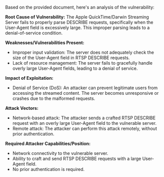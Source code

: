 Based on the provided document, here's an analysis of the vulnerability:

**Root Cause of Vulnerability:**
The Apple QuickTime/Darwin Streaming Server fails to properly parse DESCRIBE requests, specifically when the User-Agent field is excessively large. This improper parsing leads to a denial-of-service condition.

**Weaknesses/Vulnerabilities Present:**
- Improper input validation: The server does not adequately check the size of the User-Agent field in RTSP DESCRIBE requests.
- Lack of resource management: The server fails to gracefully handle overly large User-Agent fields, leading to a denial of service.

**Impact of Exploitation:**
- Denial of Service (DoS): An attacker can prevent legitimate users from accessing the streamed content. The server becomes unresponsive or crashes due to the malformed requests.

**Attack Vectors:**
- Network-based attack: The attacker sends a crafted RTSP DESCRIBE request with an overly large User-Agent field to the vulnerable server.
- Remote attack: The attacker can perform this attack remotely, without prior authentication.

**Required Attacker Capabilities/Position:**
- Network connectivity to the vulnerable server.
- Ability to craft and send RTSP DESCRIBE requests with a large User-Agent field.
- No prior authentication is required.